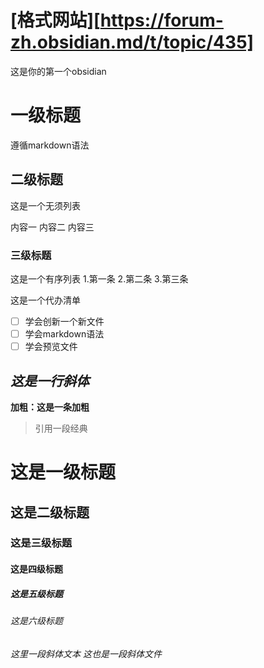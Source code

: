 # [格式网站][https://forum-zh.obsidian.md/t/topic/435]
这是你的第一个obsidian

# 一级标题
遵循markdown语法

## 二级标题
这是一个无须列表

内容一
内容二
内容三

### 三级标题
这是一个有序列表
1.第一条
2.第二条
3.第三条

这是一个代办清单
- [ ] 学会创新一个新文件
- [ ] 学会markdown语法
- [ ] 学会预览文件

 *这是一行斜体*
---
**加粗：这是一条加粗**

>引用一段经典

# 这是一级标题 
## 这是二级标题 
### 这是三级标题 
#### 这是四级标题 
##### 这是五级标题 
###### 这是六级标题

*这里一段斜体文本*
_这也是一段斜体文件_




